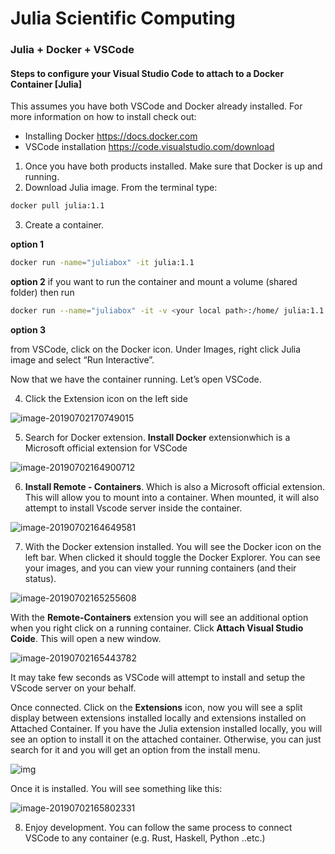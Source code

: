 

# Julia Scientific Computing

### Julia + Docker + VSCode 

#### Steps to configure your Visual Studio Code to attach to a Docker Container [Julia]

This assumes you have both VSCode and Docker already installed. For more information on how to install check out:

* Installing Docker https://docs.docker.com
* VSCode installation https://code.visualstudio.com/download



1. Once you have both products installed. Make sure that Docker is up and running.
2. Download Julia image. From the terminal type:

```bash
docker pull julia:1.1
```



3. Create a container. 

**option 1**

```bash
docker run -name="juliabox" -it julia:1.1
```

**option 2** if you want to run the container and mount a volume (shared folder) then run

```bash
docker run --name="juliabox" -it -v <your local path>:/home/ julia:1.1
```

**option 3**

from VSCode, click on the Docker icon. Under Images, right click Julia image and select “Run Interactive”.

Now that we have the container running. Let’s open VSCode. 

4. Click the Extension icon on the left side 

![image-20190702170749015](image-20190702170736828.png)

5. Search for Docker extension. **Install Docker** extensionwhich is a Microsoft official extension for VSCode

![image-20190702164900712](image-20190702164900712.png)

6. **Install Remote - Containers**. Which is also a Microsoft official extension. This will allow you to mount into a container. When mounted, it will also attempt to install Vscode server inside the container. 

![image-20190702164649581](image-20190702164649581.png)

7. With the Docker extension installed. You will see the Docker icon on the left bar. When clicked it should toggle the Docker Explorer. You can see your images, and you can view your running containers (and their status).

![image-20190702165255608](image-20190702165255608.png)



With the **Remote-Containers** extension you will see an additional option when you right click on a running container. Click **Attach Visual Studio Coide**. This will open a new window. 



![image-20190702165443782](image-20190702165443782.png)

It may take few seconds as VSCode will attempt to install and setup the VScode server on your behalf. 

Once connected. Click on the **Extensions** icon, now you will see a split display between extensions installed locally and extensions installed on Attached Container. If you have the Julia extension installed locally, you will see an option to install it on the attached container. Otherwise, you can just search for it and you will get an option from the install menu.



![img](image-20190702165723783a.png)

Once it is installed. You will see something like this:

![image-20190702165802331](image-20190702165802331.png)



8. Enjoy development. You can follow the same process to connect VSCode to any container (e.g. Rust, Haskell, Python ..etc.)